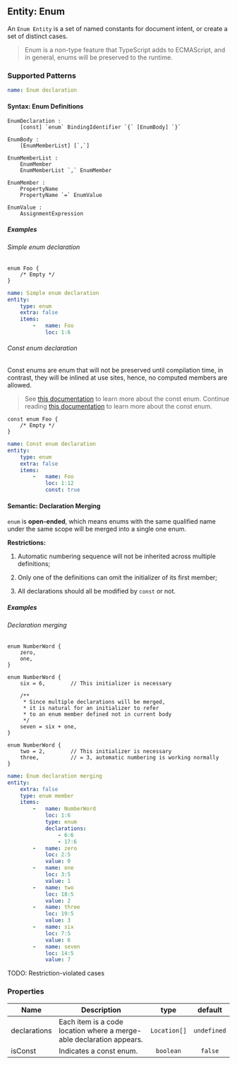 ## Entity: Enum

An `Enum Entity` is a set of named constants for document intent, or create a set of distinct cases.

> Enum is a non-type feature that TypeScript adds to ECMAScript, and in general, enums will be preserved to the runtime.

### Supported Patterns

```yaml
name: Enum declaration
```

#### Syntax: Enum Definitions

```text
EnumDeclaration :
    [const] `enum` BindingIdentifier `{` [EnumBody] `}`

EnumBody :
    [EnumMemberList] [`,`]

EnumMemberList :
    EnumMember
    EnumMemberList `,` EnumMember

EnumMember :
    PropertyName
    PropertyName `=` EnumValue

EnumValue :
    AssignmentExpression
```

##### Examples

###### Simple enum declaration
<!-- need -->
```ets
enum Foo {
    /* Empty */
}
```

```yaml
name: Simple enum declaration
entity:
    type: enum
    extra: false
    items:
        -   name: Foo
            loc: 1:6
```

###### Const enum declaration

Const enums are enum that will not be preserved until compilation time, in contrast, they will be inlined at use sites, hence, no computed members are allowed.

> See [this documentation](https://www.typescriptlang.org/docs/handbook/enums.html#const-enums) to learn more about the const enum.
> Continue reading
> [this documentation](https://www.typescriptlang.org/docs/handbook/enums.html#const-enums)
> to learn more about the const enum.

```ets
const enum Foo {
    /* Empty */
}
```

```yaml
name: Const enum declaration
entity:
    type: enum
    extra: false
    items:
        -   name: Foo
            loc: 1:12
            const: true
```

#### Semantic: Declaration Merging

`enum` is **open-ended**, which means enums with the same qualified name under the same scope will be merged into a single one enum.

**Restrictions:**

1. Automatic numbering sequence will not be inherited across multiple definitions;

2. Only one of the definitions can omit the initializer of its first member;

3. All declarations should all be modified by `const` or not.

##### Examples

###### Declaration merging

```ets
enum NumberWord {
    zero,
    one,
}

enum NumberWord {
    six = 6,        // This initializer is necessary

    /**
     * Since multiple declarations will be merged,
     * it is natural for an initializer to refer
     * to an enum member defined not in current body
     */
    seven = six + one,
}

enum NumberWord {
    two = 2,        // This initializer is necessary
    three,          // = 3, automatic numbering is working normally
}
```

```yaml
name: Enum declaration merging
entity:
    extra: false
    type: enum member
    items:
        -   name: NumberWord
            loc: 1:6
            type: enum
            declarations:
                - 6:6
                - 17:6
        -   name: zero
            loc: 2:5
            value: 0
        -   name: one
            loc: 3:5
            value: 1
        -   name: two
            loc: 18:5
            value: 2
        -   name: three
            loc: 19:5
            value: 3
        -   name: six
            loc: 7:5
            value: 6
        -   name: seven
            loc: 14:5
            value: 7
```

TODO: Restriction-violated cases

### Properties

| Name         | Description                                                          |     type     |   default   |
|--------------|----------------------------------------------------------------------|:------------:|:-----------:|
| declarations | Each item is a code location where a merge-able declaration appears. | `Location[]` | `undefined` |
| isConst      | Indicates a const enum.                                              |  `boolean`   |   `false`   |
